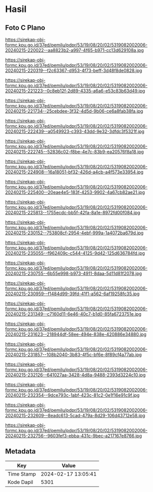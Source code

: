 # Hasil

## Foto C Plano

https://sirekap-obj-formc.kpu.go.id/37ed/pemilu/pdpr/53/19/08/20/02/5319082002006-20240215-220022--aa8823b2-a997-4f65-b971-cc13d629108a.jpg

https://sirekap-obj-formc.kpu.go.id/37ed/pemilu/pdpr/53/19/08/20/02/5319082002006-20240215-220319--f2c63367-d953-4f73-beff-3d48f8de0828.jpg

https://sirekap-obj-formc.kpu.go.id/37ed/pemilu/pdpr/53/19/08/20/02/5319082002006-20240215-221223--0c8eb12f-2d89-4335-a6a6-e53c83b63d49.jpg

https://sirekap-obj-formc.kpu.go.id/37ed/pemilu/pdpr/53/19/08/20/02/5319082002006-20240215-221734--25cebdee-3f32-4d5d-9b06-ce6a8fab38fa.jpg

https://sirekap-obj-formc.kpu.go.id/37ed/pemilu/pdpr/53/19/08/20/02/5319082002006-20240215-222439--a0549923-c393-43dd-9e32-3dfdc3f5321f.jpg

https://sirekap-obj-formc.kpu.go.id/37ed/pemilu/pdpr/53/19/08/20/02/5319082002006-20240215-222745--52836c02-f8be-4e7c-83b9-ea20576f8a18.jpg

https://sirekap-obj-formc.kpu.go.id/37ed/pemilu/pdpr/53/19/08/20/02/5319082002006-20240215-224908--16a18051-bf32-426d-a4cb-a4f573e33954.jpg

https://sirekap-obj-formc.kpu.go.id/37ed/pemilu/pdpr/53/19/08/20/02/5319082002006-20240215-225400--20eae4e5-183f-4253-9902-4a67cb82ae21.jpg

https://sirekap-obj-formc.kpu.go.id/37ed/pemilu/pdpr/53/19/08/20/02/5319082002006-20240215-225813--1755ecdc-bb5f-42fa-8a1e-8972fd00f084.jpg

https://sirekap-obj-formc.kpu.go.id/37ed/pemilu/pdpr/53/19/08/20/02/5319082002006-20240215-230152--753808cf-2954-4ebf-999a-1a4072ba679d.jpg

https://sirekap-obj-formc.kpu.go.id/37ed/pemilu/pdpr/53/19/08/20/02/5319082002006-20240215-235055--f962409c-c544-4125-9d42-125d636784fd.jpg

https://sirekap-obj-formc.kpu.go.id/37ed/pemilu/pdpr/53/19/08/20/02/5319082002006-20240215-230755--6b55e998-b973-4911-8daa-5d11d81f2078.jpg

https://sirekap-obj-formc.kpu.go.id/37ed/pemilu/pdpr/53/19/08/20/02/5319082002006-20240215-230959--f1484d99-39fd-41f1-a562-6af19258fc35.jpg

https://sirekap-obj-formc.kpu.go.id/37ed/pemilu/pdpr/53/19/08/20/02/5319082002006-20240215-231349--c7160d11-6e46-40c7-b1d0-85fa6723751e.jpg

https://sirekap-obj-formc.kpu.go.id/37ed/pemilu/pdpr/53/19/08/20/02/5319082002006-20240215-231623--218944df-58ee-494e-838e-420886e34880.jpg

https://sirekap-obj-formc.kpu.go.id/37ed/pemilu/pdpr/53/19/08/20/02/5319082002006-20240215-231857--108b2040-3b83-4f5c-bf6e-8f89cf4a77ab.jpg

https://sirekap-obj-formc.kpu.go.id/37ed/pemilu/pdpr/53/19/08/20/02/5319082002006-20240215-232126--641027aa-3428-4d8a-9488-2393d3224c10.jpg

https://sirekap-obj-formc.kpu.go.id/37ed/pemilu/pdpr/53/19/08/20/02/5319082002006-20240215-232354--9dce793c-1abf-423c-81c2-0e1f16e91c9f.jpg

https://sirekap-obj-formc.kpu.go.id/37ed/pemilu/pdpr/53/19/08/20/02/5319082002006-20240215-232609--8eadc613-5cad-479a-8d29-106d43712e58.jpg

https://sirekap-obj-formc.kpu.go.id/37ed/pemilu/pdpr/53/19/08/20/02/5319082002006-20240215-232756--9603fef3-ebba-431c-9bec-a217167e8766.jpg


## Metadata

| Key        | Value               |
| ---------- | ------------------- |
| Time Stamp | 2024-02-17 13:05:41 |
| Kode Dapil | 5301                |



